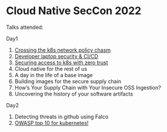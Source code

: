 # Cloud Native SecCon 2022

Talks attended:

Day1

1. [Crossing the k8s network policy chasm](https://static.sched.com/hosted_files/cloudnativesecurityconna22/29/CNSCON-Keynote-mfoster.pdf) 
2. [Developer laptop security & CI/CD](https://static.sched.com/hosted_files/cloudnativesecurityconna22/fe/Jeremy%20Colvin%20Uptycs%20Developer%20Laptop%20Keynote.pptx.pdf)
3. [Securing access to k8s with zero trust](https://static.sched.com/hosted_files/cloudnativesecurityconna22/24/KubeCon%202022-Securing%20Access%20to%20Kubernetes%20with%20Zero%20Trust%20Principles.pptx)
4. Cloud native for the rest of us
5. A day in the life of a base image
6. Building images for the secure supply chain
7. How’s Your Supply Chain with Your Insecure OSS Ingestion?
8. Uncovering the history of your software artifacts

Day2

1. Detecting threats in github using Falco
2. [OWASP top 10 for kubernetes!](https://docs.google.com/presentation/d/1zTF3HQCsE07sSOBqoVckExeojFH0CMOn3lsDQaCCyLg/edit#slide=id.g129ed28870d_0_15)